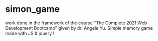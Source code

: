 # simon_game

work done in the framework of the course "The Complete 2021 Web Development Bootcamp" given by dr. Angela Yu. 
Simple memory game made with JS & jquery ! 